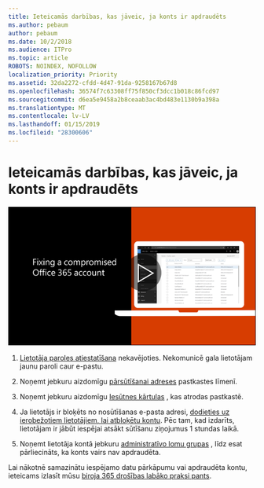 ```yaml
---
title: Ieteicamās darbības, kas jāveic, ja konts ir apdraudēts
ms.author: pebaum
author: pebaum
ms.date: 10/2/2018
ms.audience: ITPro
ms.topic: article
ROBOTS: NOINDEX, NOFOLLOW
localization_priority: Priority
ms.assetid: 32da2272-cfdd-4d47-91da-9258167b67d8
ms.openlocfilehash: 36574f7c63308ff75f850cf3dcc1b018c86fcd97
ms.sourcegitcommit: d6ea5e9458a2b8ceaab3ac4bd483e1130b9a398a
ms.translationtype: MT
ms.contentlocale: lv-LV
ms.lasthandoff: 01/15/2019
ms.locfileid: "28300606"
---
```

# <a name="recommended-steps-to-take-if-an-account-is-compromised"></a>Ieteicamās darbības, kas jāveic, ja konts ir apdraudēts

[![Ar ko nosaka kompromitēta Office 365 kontu](media/797f355b-22a1-468e-91a4-a9d5bc45b19a.png)](https://www.microsoft.com/videoplayer/embed/RE2jvOb?pid=ocpVideo0-innerdiv-oneplayer&amp;postJsllMsg=true&amp;maskLevel=20&amp;autoplay=true)
  
1. [Lietotāja paroles atiestatīšana](https://support.office.com/article/7a5d073b-7fae-4aa5-8f96-9ecd041aba9c) nekavējoties. Nekomunicē gala lietotājam jaunu paroli caur e-pastu. 
    
2. Noņemt jebkuru aizdomīgu [pārsūtīšanai adreses](https://support.office.com/article/ab5eb117-0f22-4fa7-a662-3a6bdb0add74) pastkastes līmenī. 
    
3. Noņemt jebkuru aizdomīgu [Iesūtnes kārtulas](https://support.office.com/article/1433E3A0-7FB0-4999-B536-50E05CB67FED) , kas atrodas pastkastē. 
    
4. Ja lietotājs ir bloķēts no nosūtīšanas e-pasta adresi, [dodieties uz ierobežotiem lietotājiem, lai atbloķētu kontu](https://protection.office.com/?hash=/restrictedusers). Pēc tam, kad izdarīts, lietotājam ir jābūt iespējai atsākt sūtīšanu ziņojumus 1 stundas laikā.
    
5. Noņemt lietotāja kontā jebkuru [administratīvo lomu grupas](https://support.office.com/article/eac4d046-1afd-4f1a-85fc-8219c79e1504) , līdz esat pārliecināts, ka konts vairs nav apdraudēta. 
    
Lai nākotnē samazinātu iespējamo datu pārkāpumu vai apdraudēta kontu, ieteicams izlasīt mūsu [biroja 365 drošības labāko praksi pants](https://support.office.com/article/9295e396-e53d-49b9-ae9b-0b5828cdedc3).
  

